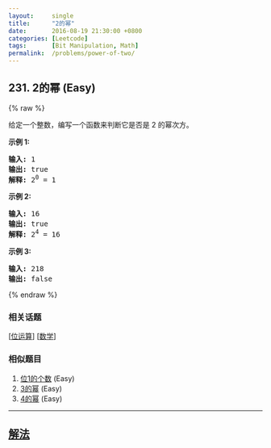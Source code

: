 ```yaml
---
layout:     single
title:      "2的幂"
date:       2016-08-19 21:30:00 +0800
categories: [Leetcode]
tags:       [Bit Manipulation, Math]
permalink:  /problems/power-of-two/
---
```


## 231. 2的幂 (Easy)

{% raw %}

<p>给定一个整数，编写一个函数来判断它是否是 2 的幂次方。</p>

<p><strong>示例&nbsp;1:</strong></p>

<pre><strong>输入:</strong> 1
<strong>输出:</strong> true
<strong>解释: </strong>2<sup>0</sup>&nbsp;= 1</pre>

<p><strong>示例 2:</strong></p>

<pre><strong>输入:</strong> 16
<strong>输出:</strong> true
<strong>解释: </strong>2<sup>4</sup>&nbsp;= 16</pre>

<p><strong>示例 3:</strong></p>

<pre><strong>输入:</strong> 218
<strong>输出:</strong> false</pre>

{% endraw %}

### 相关话题
  [[位运算](https://github.com/openset/leetcode/tree/master/tag/bit-manipulation/README.md)]
  [[数学](https://github.com/openset/leetcode/tree/master/tag/math/README.md)]

### 相似题目
  1. [位1的个数](/problems/number-of-1-bits) (Easy)
  1. [3的幂](/problems/power-of-three) (Easy)
  1. [4的幂](/problems/power-of-four) (Easy)

---

## [解法](https://github.com/openset/leetcode/tree/master/problems/power-of-two)
